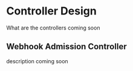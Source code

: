 # Controller Design

What are the controllers coming soon

## Webhook Admission Controller

description coming soon 

